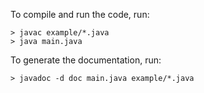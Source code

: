 To compile and run the code, run:

```
> javac example/*.java
> java main.java
```

To generate the documentation, run:

```
> javadoc -d doc main.java example/*.java
```
